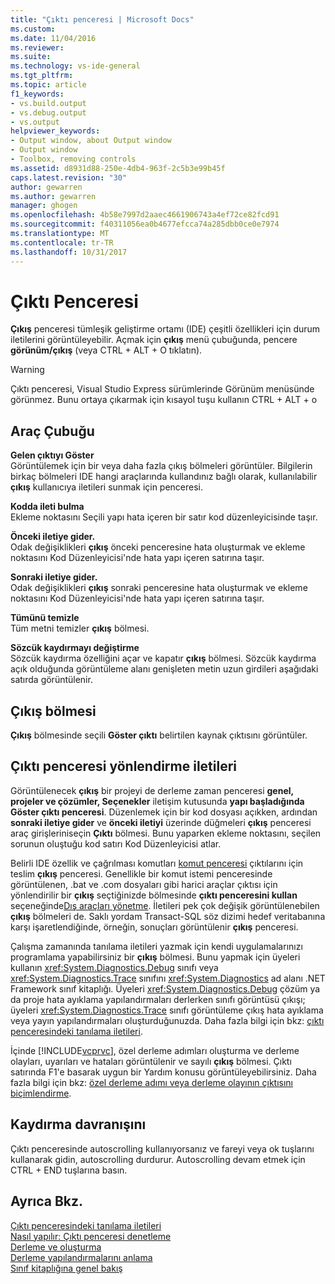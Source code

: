 ```yaml
---
title: "Çıktı penceresi | Microsoft Docs"
ms.custom: 
ms.date: 11/04/2016
ms.reviewer: 
ms.suite: 
ms.technology: vs-ide-general
ms.tgt_pltfrm: 
ms.topic: article
f1_keywords:
- vs.build.output
- vs.debug.output
- vs.output
helpviewer_keywords:
- Output window, about Output window
- Output window
- Toolbox, removing controls
ms.assetid: d8931d88-250e-4db4-963f-2c5b3e99b45f
caps.latest.revision: "30"
author: gewarren
ms.author: gewarren
manager: ghogen
ms.openlocfilehash: 4b58e7997d2aaec4661906743a4ef72ce82fcd91
ms.sourcegitcommit: f40311056ea0b4677efcca74a285dbb0ce0e7974
ms.translationtype: MT
ms.contentlocale: tr-TR
ms.lasthandoff: 10/31/2017
---
```

# <a name="output-window"></a>Çıktı Penceresi
**Çıkış** penceresi tümleşik geliştirme ortamı (IDE) çeşitli özellikleri için durum iletilerini görüntüleyebilir. Açmak için **çıkış** menü çubuğunda, pencere **görünüm/çıkış** (veya CTRL + ALT + O tıklatın).  
  
> [!WARNING]
>  Çıktı penceresi, Visual Studio Express sürümlerinde Görünüm menüsünde görünmez. Bunu ortaya çıkarmak için kısayol tuşu kullanın CTRL + ALT + o  
  
## <a name="toolbar"></a>Araç Çubuğu  
 **Gelen çıktıyı Göster**  
 Görüntülemek için bir veya daha fazla çıkış bölmeleri görüntüler. Bilgilerin birkaç bölmeleri IDE hangi araçlarında kullandınız bağlı olarak, kullanılabilir **çıkış** kullanıcıya iletileri sunmak için penceresi.  
  
 **Kodda ileti bulma**  
 Ekleme noktasını Seçili yapı hata içeren bir satır kod düzenleyicisinde taşır.  
  
 **Önceki iletiye gider.**  
 Odak değişiklikleri **çıkış** önceki penceresine hata oluşturmak ve ekleme noktasını Kod Düzenleyicisi'nde hata yapı içeren satırına taşır.  
  
 **Sonraki iletiye gider.**  
 Odak değişiklikleri **çıkış** sonraki penceresine hata oluşturmak ve ekleme noktasını Kod Düzenleyicisi'nde hata yapı içeren satırına taşır.  
  
 **Tümünü temizle**  
 Tüm metni temizler **çıkış** bölmesi.  
  
 **Sözcük kaydırmayı değiştirme**  
 Sözcük kaydırma özelliğini açar ve kapatır **çıkış** bölmesi. Sözcük kaydırma açık olduğunda görüntüleme alanı genişleten metin uzun girdileri aşağıdaki satırda görüntülenir.  
  
## <a name="output-pane"></a>Çıkış bölmesi  
 **Çıkış** bölmesinde seçili **Göster çıktı** belirtilen kaynak çıktısını görüntüler.  
  
## <a name="routing-messages-to-the-output-window"></a>Çıktı penceresi yönlendirme iletileri  
 Görüntülenecek **çıkış** bir projeyi de derleme zaman penceresi **genel, projeler ve çözümler, Seçenekler** iletişim kutusunda **yapı başladığında Göster çıktı penceresi**. Düzenlemek için bir kod dosyası açıkken, ardından **sonraki iletiye gider** ve **önceki iletiyi** üzerinde düğmeleri **çıkış** penceresi araç girişleriniseçin **Çıktı** bölmesi. Bunu yaparken ekleme noktasını, seçilen sorunun oluştuğu kod satırı Kod Düzenleyicisi atlar.  
  
 Belirli IDE özellik ve çağrılması komutları [komut penceresi](../../ide/reference/command-window.md) çıktılarını için teslim **çıkış** penceresi. Genellikle bir komut istemi penceresinde görüntülenen, .bat ve .com dosyaları gibi harici araçlar çıktısı için yönlendirilir bir **çıkış** seçtiğinizde bölmesinde **çıktı penceresini kullan** seçeneğinde[Dış araçları yönetme](../../ide/managing-external-tools.md). İletileri pek çok değişik görüntülenebilen **çıkış** bölmeleri de. Saklı yordam Transact-SQL söz dizimi hedef veritabanına karşı işaretlendiğinde, örneğin, sonuçları görüntülenir **çıkış** penceresi.  
  
 Çalışma zamanında tanılama iletileri yazmak için kendi uygulamalarınızı programlama yapabilirsiniz bir **çıkış** bölmesi. Bunu yapmak için üyeleri kullanın <xref:System.Diagnostics.Debug> sınıfı veya <xref:System.Diagnostics.Trace> sınıfını <xref:System.Diagnostics> ad alanı .NET Framework sınıf kitaplığı. Üyeleri <xref:System.Diagnostics.Debug> çözüm ya da proje hata ayıklama yapılandırmaları derlerken sınıfı görüntüsü çıkışı; üyeleri <xref:System.Diagnostics.Trace> sınıfı görüntüleme çıkış hata ayıklama veya yayın yapılandırmaları oluşturduğunuzda. Daha fazla bilgi için bkz: [çıktı penceresindeki tanılama iletileri](../../debugger/diagnostic-messages-in-the-output-window.md).  
  
 İçinde [!INCLUDE[vcprvc](../../code-quality/includes/vcprvc_md.md)], özel derleme adımları oluşturma ve derleme olayları, uyarıları ve hataları görüntülenir ve sayılı **çıkış** bölmesi. Çıktı satırında F1'e basarak uygun bir Yardım konusu görüntüleyebilirsiniz. Daha fazla bilgi için bkz: [özel derleme adımı veya derleme olayının çıktısını biçimlendirme](/cpp/ide/formatting-the-output-of-a-custom-build-step-or-build-event).  
  
## <a name="scrolling-behavior"></a>Kaydırma davranışını  
 Çıktı penceresinde autoscrolling kullanıyorsanız ve fareyi veya ok tuşlarını kullanarak gidin, autoscrolling durdurur. Autoscrolling devam etmek için CTRL + END tuşlarına basın.  
  
## <a name="see-also"></a>Ayrıca Bkz.  
 [Çıktı penceresindeki tanılama iletileri](../../debugger/diagnostic-messages-in-the-output-window.md)   
 [Nasıl yapılır: Çıktı penceresi denetleme](http://msdn.microsoft.com/Library/91aebd15-8854-4a7a-9f7d-57376fb4e858)   
 [Derleme ve oluşturma](../../ide/compiling-and-building-in-visual-studio.md)   
 [Derleme yapılandırmalarını anlama](../../ide/understanding-build-configurations.md)   
 [Sınıf kitaplığına genel bakış](/dotnet/standard/class-library-overview)